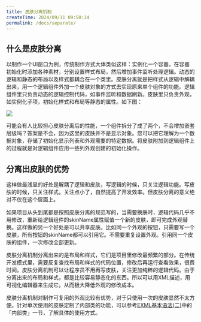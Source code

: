 ```yaml
---
title: 皮肤分离机制
createTime: 2024/09/11 09:50:34
permalink: /docs/separate/
---
```

## 什么是皮肤分离

以制作一个UI窗口为例，传统制作方式大体类似这样：实例化一个容器，在容器初始化时添加各种素材，分别设置样式布局，然后增加事件监听处理逻辑。动态的逻辑和静态的布局以及样式都耦合在一个类里。皮肤分离就是把样式从逻辑中解耦出来，用一个逻辑组件外加一个皮肤对象的方式去实现原来单个组件的功能。逻辑组件里只负责动态的逻辑控制代码，如事件监听和数据刷新。皮肤里只负责外观，如实例化子项，初始化样式和布局等静态的属性。如下图：

![](55cdcff23152f.png)

可能会有人比较担心皮肤分离后的性能，一个组件拆分了成了两个，不会增加嵌套层级吗？答案是不会，因为这里的皮肤并不是显示对象。您可以把它理解为一个数据对象，存储了初始化显示列表和外观需要的特定数据。将皮肤附加到逻辑组件上的过程就是对逻辑组件应用一些列外观创建的初始化操作。

## 分离出皮肤的优势

这样做最浅显的好处是解耦了逻辑和皮肤，写逻辑的时候，只关注逻辑功能。写皮肤的时候，只关注样式。关注点小了，自然提高了开发效率。但皮肤分离的意义绝对不仅在这个层面上。

如果项目从头到尾都是按照皮肤分离的规范写的，当需要换肤时，逻辑代码几乎不用修改，重新给逻辑组件的skinName属性赋值一个新的皮肤，即可完成外观替换。这样做的另一个好处是可以共享皮肤。比如同一个外观的按钮，只需要写一个皮肤，所有按钮的skinName都可以引用它。不需要重复设置外观。引用同一个皮肤的组件，一次修改全部更新。

皮肤分离机制分离出来的是布局和样式，它们是项目里修改最频繁的部分。在传统开发模式里，需要反复查找布局和样式的代码位置，修改后再运行查看效果，很费时间。皮肤分离机制可以让程序员不用再写皮肤，关注更加纯粹的逻辑代码。由于分离出来的布局和样式，都是比较容易静态化的东西。所以可以用XML描述，用可视化编辑器来生成它。从而极大降低外观的修改成本。

皮肤分离机制对制作可复用的外观比较有优势，对于只使用一次的皮肤显然不太方便。针对单次使用的皮肤定制了内部类的功能，可以参考[EXML基本语法(二)](../../EXML/syntax2/README.md)中的「内部类」一节，了解具体的使用方式。